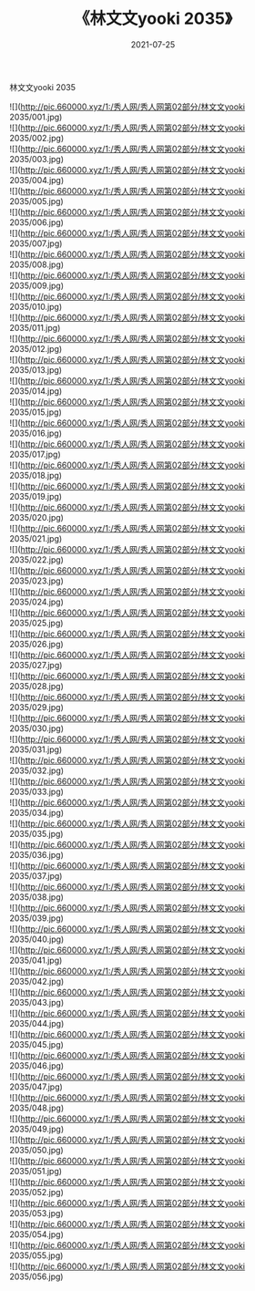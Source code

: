﻿---
layout: post
title:  《林文文yooki 2035》
date:   2021-07-25
img: http://pic.660000.xyz/1:/秀人网/秀人网第02部分/林文文yooki 2035/000.jpg
categories: [美女, 清纯, 唯美]
---

林文文yooki 2035

  ![](http://pic.660000.xyz/1:/秀人网/秀人网第02部分/林文文yooki 2035/001.jpg) <br> ![](http://pic.660000.xyz/1:/秀人网/秀人网第02部分/林文文yooki 2035/002.jpg) <br> ![](http://pic.660000.xyz/1:/秀人网/秀人网第02部分/林文文yooki 2035/003.jpg) <br> ![](http://pic.660000.xyz/1:/秀人网/秀人网第02部分/林文文yooki 2035/004.jpg) <br> ![](http://pic.660000.xyz/1:/秀人网/秀人网第02部分/林文文yooki 2035/005.jpg) <br> ![](http://pic.660000.xyz/1:/秀人网/秀人网第02部分/林文文yooki 2035/006.jpg) <br> ![](http://pic.660000.xyz/1:/秀人网/秀人网第02部分/林文文yooki 2035/007.jpg) <br> ![](http://pic.660000.xyz/1:/秀人网/秀人网第02部分/林文文yooki 2035/008.jpg) <br> ![](http://pic.660000.xyz/1:/秀人网/秀人网第02部分/林文文yooki 2035/009.jpg) <br> ![](http://pic.660000.xyz/1:/秀人网/秀人网第02部分/林文文yooki 2035/010.jpg) <br> ![](http://pic.660000.xyz/1:/秀人网/秀人网第02部分/林文文yooki 2035/011.jpg) <br> ![](http://pic.660000.xyz/1:/秀人网/秀人网第02部分/林文文yooki 2035/012.jpg) <br> ![](http://pic.660000.xyz/1:/秀人网/秀人网第02部分/林文文yooki 2035/013.jpg) <br> ![](http://pic.660000.xyz/1:/秀人网/秀人网第02部分/林文文yooki 2035/014.jpg) <br> ![](http://pic.660000.xyz/1:/秀人网/秀人网第02部分/林文文yooki 2035/015.jpg) <br> ![](http://pic.660000.xyz/1:/秀人网/秀人网第02部分/林文文yooki 2035/016.jpg) <br> ![](http://pic.660000.xyz/1:/秀人网/秀人网第02部分/林文文yooki 2035/017.jpg) <br> ![](http://pic.660000.xyz/1:/秀人网/秀人网第02部分/林文文yooki 2035/018.jpg) <br> ![](http://pic.660000.xyz/1:/秀人网/秀人网第02部分/林文文yooki 2035/019.jpg) <br> ![](http://pic.660000.xyz/1:/秀人网/秀人网第02部分/林文文yooki 2035/020.jpg) <br> ![](http://pic.660000.xyz/1:/秀人网/秀人网第02部分/林文文yooki 2035/021.jpg) <br> ![](http://pic.660000.xyz/1:/秀人网/秀人网第02部分/林文文yooki 2035/022.jpg) <br> ![](http://pic.660000.xyz/1:/秀人网/秀人网第02部分/林文文yooki 2035/023.jpg) <br> ![](http://pic.660000.xyz/1:/秀人网/秀人网第02部分/林文文yooki 2035/024.jpg) <br> ![](http://pic.660000.xyz/1:/秀人网/秀人网第02部分/林文文yooki 2035/025.jpg) <br> ![](http://pic.660000.xyz/1:/秀人网/秀人网第02部分/林文文yooki 2035/026.jpg) <br> ![](http://pic.660000.xyz/1:/秀人网/秀人网第02部分/林文文yooki 2035/027.jpg) <br> ![](http://pic.660000.xyz/1:/秀人网/秀人网第02部分/林文文yooki 2035/028.jpg) <br> ![](http://pic.660000.xyz/1:/秀人网/秀人网第02部分/林文文yooki 2035/029.jpg) <br> ![](http://pic.660000.xyz/1:/秀人网/秀人网第02部分/林文文yooki 2035/030.jpg) <br> ![](http://pic.660000.xyz/1:/秀人网/秀人网第02部分/林文文yooki 2035/031.jpg) <br> ![](http://pic.660000.xyz/1:/秀人网/秀人网第02部分/林文文yooki 2035/032.jpg) <br> ![](http://pic.660000.xyz/1:/秀人网/秀人网第02部分/林文文yooki 2035/033.jpg) <br> ![](http://pic.660000.xyz/1:/秀人网/秀人网第02部分/林文文yooki 2035/034.jpg) <br> ![](http://pic.660000.xyz/1:/秀人网/秀人网第02部分/林文文yooki 2035/035.jpg) <br> ![](http://pic.660000.xyz/1:/秀人网/秀人网第02部分/林文文yooki 2035/036.jpg) <br> ![](http://pic.660000.xyz/1:/秀人网/秀人网第02部分/林文文yooki 2035/037.jpg) <br> ![](http://pic.660000.xyz/1:/秀人网/秀人网第02部分/林文文yooki 2035/038.jpg) <br> ![](http://pic.660000.xyz/1:/秀人网/秀人网第02部分/林文文yooki 2035/039.jpg) <br> ![](http://pic.660000.xyz/1:/秀人网/秀人网第02部分/林文文yooki 2035/040.jpg) <br> ![](http://pic.660000.xyz/1:/秀人网/秀人网第02部分/林文文yooki 2035/041.jpg) <br> ![](http://pic.660000.xyz/1:/秀人网/秀人网第02部分/林文文yooki 2035/042.jpg) <br> ![](http://pic.660000.xyz/1:/秀人网/秀人网第02部分/林文文yooki 2035/043.jpg) <br> ![](http://pic.660000.xyz/1:/秀人网/秀人网第02部分/林文文yooki 2035/044.jpg) <br> ![](http://pic.660000.xyz/1:/秀人网/秀人网第02部分/林文文yooki 2035/045.jpg) <br> ![](http://pic.660000.xyz/1:/秀人网/秀人网第02部分/林文文yooki 2035/046.jpg) <br> ![](http://pic.660000.xyz/1:/秀人网/秀人网第02部分/林文文yooki 2035/047.jpg) <br> ![](http://pic.660000.xyz/1:/秀人网/秀人网第02部分/林文文yooki 2035/048.jpg) <br> ![](http://pic.660000.xyz/1:/秀人网/秀人网第02部分/林文文yooki 2035/049.jpg) <br> ![](http://pic.660000.xyz/1:/秀人网/秀人网第02部分/林文文yooki 2035/050.jpg) <br> ![](http://pic.660000.xyz/1:/秀人网/秀人网第02部分/林文文yooki 2035/051.jpg) <br> ![](http://pic.660000.xyz/1:/秀人网/秀人网第02部分/林文文yooki 2035/052.jpg) <br> ![](http://pic.660000.xyz/1:/秀人网/秀人网第02部分/林文文yooki 2035/053.jpg) <br> ![](http://pic.660000.xyz/1:/秀人网/秀人网第02部分/林文文yooki 2035/054.jpg) <br> ![](http://pic.660000.xyz/1:/秀人网/秀人网第02部分/林文文yooki 2035/055.jpg) <br> ![](http://pic.660000.xyz/1:/秀人网/秀人网第02部分/林文文yooki 2035/056.jpg) <br>